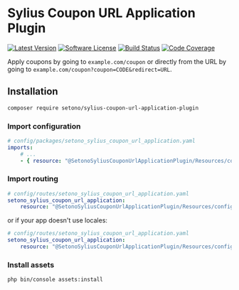 # Sylius Coupon URL Application Plugin

[![Latest Version][ico-version]][link-packagist]
[![Software License][ico-license]](LICENSE)
[![Build Status][ico-github-actions]][link-github-actions]
[![Code Coverage][ico-code-coverage]][link-code-coverage]

Apply coupons by going to `example.com/coupon` or directly from the URL by going to
`example.com/coupon?coupon=CODE&redirect=URL`.

## Installation

```bash
composer require setono/sylius-coupon-url-application-plugin
```

### Import configuration

```yaml
# config/packages/setono_sylius_coupon_url_application.yaml
imports:
    # ...
    - { resource: "@SetonoSyliusCouponUrlApplicationPlugin/Resources/config/app/config.yaml" }
```

### Import routing

```yaml
# config/routes/setono_sylius_coupon_url_application.yaml
setono_sylius_coupon_url_application:
    resource: "@SetonoSyliusCouponUrlApplicationPlugin/Resources/config/routes.yaml"
```

or if your app doesn't use locales:

```yaml
# config/routes/setono_sylius_coupon_url_application.yaml
setono_sylius_coupon_url_application:
    resource: "@SetonoSyliusCouponUrlApplicationPlugin/Resources/config/routes_no_locale.yaml"
```

### Install assets

```bash
php bin/console assets:install
```

[ico-version]: https://poser.pugx.org/setono/sylius-coupon-url-application-plugin/v/stable
[ico-license]: https://poser.pugx.org/setono/sylius-coupon-url-application-plugin/license
[ico-github-actions]: https://github.com/Setono/SyliusCouponUrlApplicationPlugin/workflows/build/badge.svg
[ico-code-coverage]: https://codecov.io/gh/Setono/SyliusCouponUrlApplicationPlugin/branch/master/graph/badge.svg

[link-packagist]: https://packagist.org/packages/setono/sylius-coupon-url-application-plugin
[link-github-actions]: https://github.com/Setono/SyliusCouponUrlApplicationPlugin/actions
[link-code-coverage]: https://codecov.io/gh/Setono/SyliusCouponUrlApplicationPlugin
